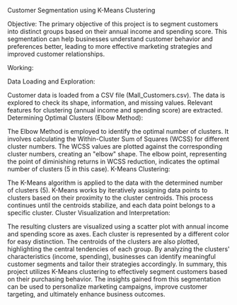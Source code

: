 Customer Segmentation using K-Means Clustering


Objective:
The primary objective of this project is to segment customers into distinct groups based on their annual income and spending score. This segmentation can help businesses understand customer behavior and preferences better, leading to more effective marketing strategies and improved customer relationships.

Working:

Data Loading and Exploration:

Customer data is loaded from a CSV file (Mall_Customers.csv).
The data is explored to check its shape, information, and missing values.
Relevant features for clustering (annual income and spending score) are extracted.
Determining Optimal Clusters (Elbow Method):

The Elbow Method is employed to identify the optimal number of clusters.
It involves calculating the Within-Cluster Sum of Squares (WCSS) for different cluster numbers.
The WCSS values are plotted against the corresponding cluster numbers, creating an "elbow" shape.
The elbow point, representing the point of diminishing returns in WCSS reduction, indicates the optimal number of clusters (5 in this case).
K-Means Clustering:

The K-Means algorithm is applied to the data with the determined number of clusters (5).
K-Means works by iteratively assigning data points to clusters based on their proximity to the cluster centroids.
This process continues until the centroids stabilize, and each data point belongs to a specific cluster.
Cluster Visualization and Interpretation:

The resulting clusters are visualized using a scatter plot with annual income and spending score as axes.
Each cluster is represented by a different color for easy distinction.
The centroids of the clusters are also plotted, highlighting the central tendencies of each group.
By analyzing the clusters' characteristics (income, spending), businesses can identify meaningful customer segments and tailor their strategies accordingly.
In summary, this project utilizes K-Means clustering to effectively segment customers based on their purchasing behavior. The insights gained from this segmentation can be used to personalize marketing campaigns, improve customer targeting, and ultimately enhance business outcomes.
